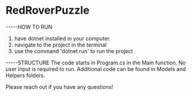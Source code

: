 # RedRoverPuzzle

-----HOW TO RUN
1. have dotnet installed in your computer. 
2. navigate to the project in the terminal
3. use the command 'dotnet run' to run the project

-----STRUCTURE
The code starts in Program.cs in the Main function. No user input is required to run.
Additional code can be found in Models and Helpers folders.

Please reach out if you have any questions!
